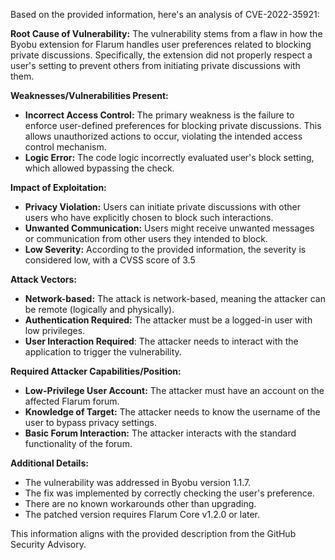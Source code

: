 Based on the provided information, here's an analysis of CVE-2022-35921:

**Root Cause of Vulnerability:**
The vulnerability stems from a flaw in how the Byobu extension for Flarum handles user preferences related to blocking private discussions. Specifically, the extension did not properly respect a user's setting to prevent others from initiating private discussions with them.

**Weaknesses/Vulnerabilities Present:**
- **Incorrect Access Control:** The primary weakness is the failure to enforce user-defined preferences for blocking private discussions. This allows unauthorized actions to occur, violating the intended access control mechanism.
- **Logic Error:** The code logic incorrectly evaluated user's block setting, which allowed bypassing the check.

**Impact of Exploitation:**
- **Privacy Violation:** Users can initiate private discussions with other users who have explicitly chosen to block such interactions.
- **Unwanted Communication:** Users might receive unwanted messages or communication from other users they intended to block.
- **Low Severity:** According to the provided information, the severity is considered low, with a CVSS score of 3.5

**Attack Vectors:**
- **Network-based:** The attack is network-based, meaning the attacker can be remote (logically and physically).
- **Authentication Required:** The attacker must be a logged-in user with low privileges.
- **User Interaction Required**: The attacker needs to interact with the application to trigger the vulnerability.

**Required Attacker Capabilities/Position:**
- **Low-Privilege User Account:**  The attacker must have an account on the affected Flarum forum.
- **Knowledge of Target:** The attacker needs to know the username of the user to bypass privacy settings.
- **Basic Forum Interaction:** The attacker interacts with the standard functionality of the forum.

**Additional Details:**
- The vulnerability was addressed in Byobu version 1.1.7.
- The fix was implemented by correctly checking the user's preference.
- There are no known workarounds other than upgrading.
- The patched version requires Flarum Core v1.2.0 or later.

This information aligns with the provided description from the GitHub Security Advisory.